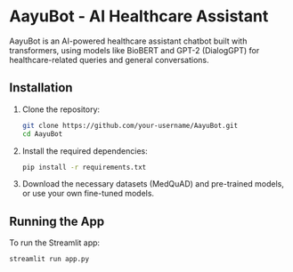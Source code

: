 # AayuBot - AI Healthcare Assistant

AayuBot is an AI-powered healthcare assistant chatbot built with transformers, using models like BioBERT and GPT-2 (DialogGPT) for healthcare-related queries and general conversations.

## Installation

1. Clone the repository:
    ```bash
    git clone https://github.com/your-username/AayuBot.git
    cd AayuBot
    ```

2. Install the required dependencies:
    ```bash
    pip install -r requirements.txt
    ```

3. Download the necessary datasets (MedQuAD) and pre-trained models, or use your own fine-tuned models.

## Running the App

To run the Streamlit app:

```bash
streamlit run app.py
